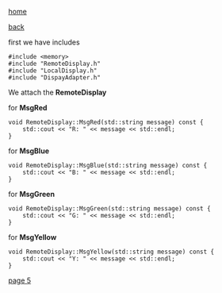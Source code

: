 [home](./page01.md)

[back](./page03.md)

first we have includes

```
#include <memory>
#include "RemoteDisplay.h"
#include "LocalDisplay.h"
#include "DispayAdapter.h"
```
We attach the  **RemoteDisplay**

for **MsgRed**
```
void RemoteDisplay::MsgRed(std::string message) const {
    std::cout << "R: " << message << std::endl;
}
```

for **MsgBlue**
```
void RemoteDisplay::MsgBlue(std::string message) const {
    std::cout << "B: " << message << std::endl;
}
```

for **MsgGreen**
```
void RemoteDisplay::MsgGreen(std::string message) const {
    std::cout << "G: " << message << std::endl;
}
```

for **MsgYellow**
```
void RemoteDisplay::MsgYellow(std::string message) const {
    std::cout << "Y: " << message << std::endl;
}
```




[page 5](./page05.md)
